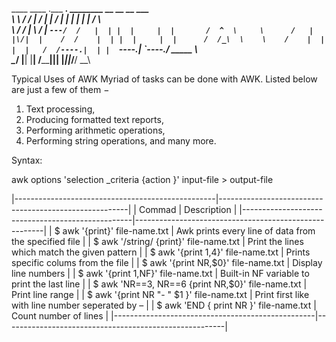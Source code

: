 



____    ____ .___  ___.  ________   __   __       __          ___      
\   \  /   / |   \/   | |       /  |  | |  |     |  |        /   \     
 \   \/   /  |  \  /  | `---/  /   |  | |  |     |  |       /  ^  \    
  \      /   |  |\/|  |    /  /    |  | |  |     |  |      /  /_\  \   
   \    /    |  |  |  |   /  /----.|  | |  `----.|  `----./  _____  \  
    \__/     |__|  |__|  /________||__| |_______||_______/__/     \__\ 
                                                                       

Typical Uses of AWK
Myriad of tasks can be done with AWK. Listed below are just a few of them −

1. Text processing,
2. Producing formatted text reports,
3. Performing arithmetic operations,
4. Performing string operations, and many more.

Syntax:

awk options 'selection _criteria {action }' input-file > output-file

|--------------------------------------------------|-------------------------------------------------------|
| Commad                                           | Description                                           |
|--------------------------------------------------|-------------------------------------------------------|
| $ awk '{print}' file-name.txt                    | Awk prints every line of data from the specified file |
| $ awk '/string/ {print}' file-name.txt           | Print the lines which match the given pattern         |
| $ awk '{print $1,$4}' file-name.txt              | Prints specific colums from the file                  |
| $ awk '{print NR,$0}' file-name.txt              | Display line numbers                                  |
| $ awk '{print $1,$NF}' file-name.txt             | Built-in NF variable to print the last line           |
| $ awk 'NR==3, NR==6 {print NR,$0}' file-name.txt | Print line range                                      |
| $ awk '{print NR "- " $1 }' file-name.txt        | Print first like with line number seperated by –      |
| $ awk 'END { print NR }' file-name.txt           | Count number of lines                                 |
|--------------------------------------------------|-------------------------------------------------------|

